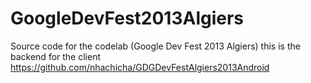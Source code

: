 GoogleDevFest2013Algiers
========================

Source code for the codelab (Google Dev Fest 2013 Algiers)
this is the backend for the client https://github.com/nhachicha/GDGDevFestAlgiers2013Android
